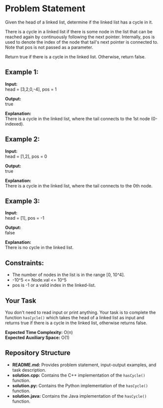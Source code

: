 # Problem Statement

Given the head of a linked list, determine if the linked list has a cycle in it.

There is a cycle in a linked list if there is some node in the list that can be reached again by continuously following the next pointer. Internally, pos is used to denote the index of the node that tail's next pointer is connected to. Note that pos is not passed as a parameter.

Return true if there is a cycle in the linked list. Otherwise, return false.

## Example 1:

**Input:**  
head = [3,2,0,-4], pos = 1  

**Output:**  
true  

**Explanation:**  
There is a cycle in the linked list, where the tail connects to the 1st node (0-indexed).

## Example 2:

**Input:**  
head = [1,2], pos = 0  

**Output:**  
true  

**Explanation:**  
There is a cycle in the linked list, where the tail connects to the 0th node.

## Example 3:

**Input:**  
head = [1], pos = -1  

**Output:**  
false  

**Explanation:**  
There is no cycle in the linked list.

## Constraints:

- The number of nodes in the list is in the range [0, 10^4].
- -10^5 <= Node.val <= 10^5
- pos is -1 or a valid index in the linked-list.

## Your Task
You don't need to read input or print anything. Your task is to complete the function `hasCycle()` which takes the head of a linked list as input and returns true if there is a cycle in the linked list, otherwise returns false.

**Expected Time Complexity:** O(n)  
**Expected Auxiliary Space:** O(1)

## Repository Structure
- **README.md:** Provides problem statement, input-output examples, and task description.
- **solution.cpp:** Contains the C++ implementation of the `hasCycle()` function.
- **solution.py:** Contains the Python implementation of the `hasCycle()` function.
- **solution.java:** Contains the Java implementation of the `hasCycle()` function.
